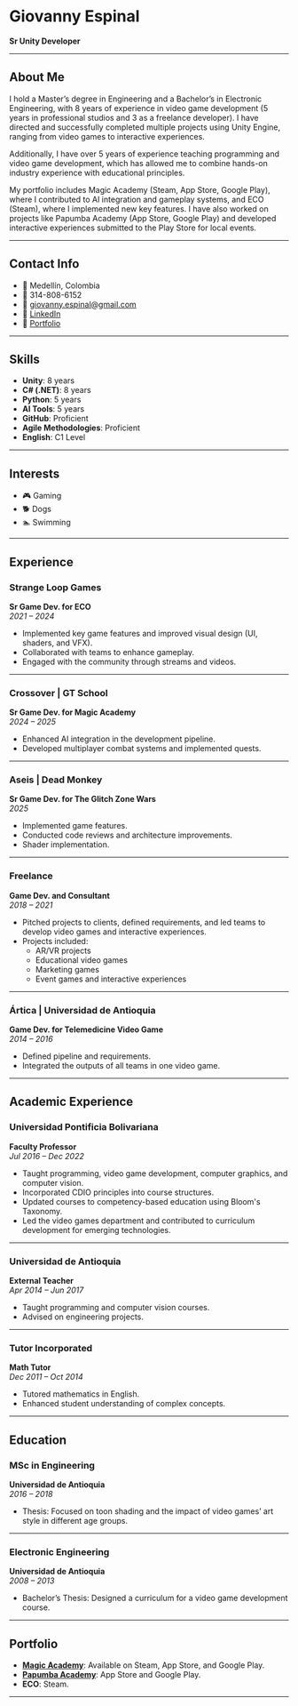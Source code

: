 # Giovanny Espinal  
**Sr Unity Developer**  

---

## About Me  
I hold a Master’s degree in Engineering and a Bachelor’s in Electronic Engineering, with 8 years of experience in video game development (5 years in professional studios and 3 as a freelance developer). I have directed and successfully completed multiple projects using Unity Engine, ranging from video games to interactive experiences.  

Additionally, I have over 5 years of experience teaching programming and video game development, which has allowed me to combine hands-on industry experience with educational principles.  

My portfolio includes Magic Academy (Steam, App Store, Google Play), where I contributed to AI integration and gameplay systems, and ECO (Steam), where I implemented new key features. I have also worked on projects like Papumba Academy (App Store, Google Play) and developed interactive experiences submitted to the Play Store for local events.

---

## Contact Info  
- 📍 Medellín, Colombia  
- 📱 314-808-6152  
- 📧 [giovanny.espinal@gmail.com](mailto:giovanny.espinal@gmail.com)  
- 🔗 [LinkedIn](https://linkedin.com/in/giovanny-espinal-r/)  
- 🔗 [Portfolio](#)

---

## Skills  
- **Unity**: 8 years  
- **C# (.NET)**: 8 years  
- **Python**: 5 years  
- **AI Tools**: 5 years  
- **GitHub**: Proficient  
- **Agile Methodologies**: Proficient  
- **English**: C1 Level  

---

## Interests  
- 🎮 Gaming  
- 🐕 Dogs  
- 🏊 Swimming  

---

## Experience  

### **Strange Loop Games**  
**Sr Game Dev. for ECO**  
*2021 – 2024*  
- Implemented key game features and improved visual design (UI, shaders, and VFX).  
- Collaborated with teams to enhance gameplay.  
- Engaged with the community through streams and videos.  

---

### **Crossover | GT School**  
**Sr Game Dev. for Magic Academy**  
*2024 – 2025*  
- Enhanced AI integration in the development pipeline.  
- Developed multiplayer combat systems and implemented quests.  

---

### **Aseis | Dead Monkey**  
**Sr Game Dev. for The Glitch Zone Wars**  
*2025*  
- Implemented game features.  
- Conducted code reviews and architecture improvements.  
- Shader implementation.  

---

### **Freelance**  
**Game Dev. and Consultant**  
*2018 – 2021*  
- Pitched projects to clients, defined requirements, and led teams to develop video games and interactive experiences.  
- Projects included:  
  - AR/VR projects  
  - Educational video games  
  - Marketing games  
  - Event games and interactive experiences  

---

### **Ártica | Universidad de Antioquia**  
**Game Dev. for Telemedicine Video Game**  
*2014 – 2016*  
- Defined pipeline and requirements.  
- Integrated the outputs of all teams in one video game.  

---

## Academic Experience  

### **Universidad Pontificia Bolivariana**  
**Faculty Professor**  
*Jul 2016 – Dec 2022*  
- Taught programming, video game development, computer graphics, and computer vision.  
- Incorporated CDIO principles into course structures.  
- Updated courses to competency-based education using Bloom's Taxonomy.  
- Led the video games department and contributed to curriculum development for emerging technologies.  

---

### **Universidad de Antioquia**  
**External Teacher**  
*Apr 2014 – Jun 2017*  
- Taught programming and computer vision courses.  
- Advised on engineering projects.  

---

### **Tutor Incorporated**  
**Math Tutor**  
*Dec 2011 – Oct 2014*  
- Tutored mathematics in English.  
- Enhanced student understanding of complex concepts.  

---

## Education  

### **MSc in Engineering**  
**Universidad de Antioquia**  
*2016 – 2018*  
- Thesis: Focused on toon shading and the impact of video games’ art style in different age groups.  

---

### **Electronic Engineering**  
**Universidad de Antioquia**  
*2008 – 2013*  
- Bachelor’s Thesis: Designed a curriculum for a video game development course.  

---

## Portfolio  
- **[Magic Academy](#)**: Available on Steam, App Store, and Google Play.  
- **[Papumba Academy](#)**: App Store and Google Play.  
- **ECO**: Steam.  

---

